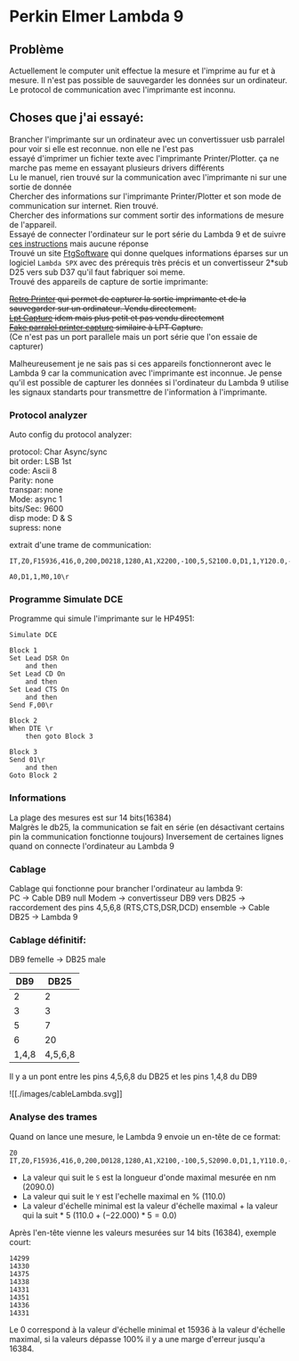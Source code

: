 # Perkin Elmer Lambda 9  
  
## Problème  
Actuellement le computer unit effectue la mesure et l'imprime au fur et à mesure. Il n'est pas possible de sauvegarder les données sur un ordinateur.  
Le protocol de communication avec l'imprimante est inconnu.  
  
## Choses que j'ai essayé:  
  
Brancher l'imprimante sur un ordinateur avec un convertissuer usb parralel pour voir si elle est reconnue. non elle ne l'est pas  
essayé d'imprimer un fichier texte avec l'imprimante Printer/Plotter. ça ne marche pas meme en essayant plusieurs drivers différents  
Lu le manuel, rien trouvé sur la communication avec l'imprimante ni sur une sortie de donnée  
Chercher des informations sur l'imprimante Printer/Plotter et son mode de communication sur internet. Rien trouvé.  
Chercher des informations sur comment sortir des informations de mesure de l'appareil.  
Essayé de connecter l'ordinateur sur le port série du Lambda 9 et de suivre [ces instructions](https://ftgsoftware.com/issues_pe_ir_com.htm) mais aucune réponse  
Trouvé un site [FtgSoftware](https://ftgsoftware.com/issues_lambda19.htm) qui donne quelques informations éparses sur un logiciel `Lambda SPX` avec des prérequis très précis et un convertisseur 2\*sub D25 vers sub D37 qu'il faut fabriquer soi meme.  
Trouvé des appareils de capture de sortie imprimante:  
  
~~[Retro Printer](https://www.retroprinter.com/) qui permet de capturer la sortie imprimante et de la sauvegarder sur un ordinateur. Vendu directement.~~  
~~[Lpt Capture](https://github.com/bkw777/LPT_Capture) idem mais plus petit et pas vendu directement~~  
~~[Fake parralel printer capture](https://tomverbeure.github.io/2023/01/24/Fake-Parallel-Printer-Capture-Tool-HW.html) similaire à LPT Capture.~~  
(Ce n'est pas un port parallele mais un port série que l'on essaie de capturer)  
  
Malheureusement je ne sais pas si ces appareils fonctionneront avec le Lambda 9 car la communication avec l'imprimante est inconnue. Je pense qu'il est possible de capturer les données si l'ordinateur du Lambda 9 utilise les signaux standarts pour transmettre de l'information à l'imprimante.  
  
### Protocol analyzer  
  
Auto config du protocol analyzer:  
  
protocol: Char Async/sync  
bit order: LSB 1st  
code: Ascii 8  
Parity: none  
transpar: none  
Mode: async 1  
bits/Sec: 9600  
disp mode: D & S  
supress: none  
  
extrait d'une trame de communication:  
```  
IT,Z0,F15936,416,0,200,D0218,1280,A1,X2200,-100,5,S2100.0,D1,1,Y120.0,-14.000,4,Z0,D0128,1280,L1\r\r  
```  
```  
A0,D1,1,M0,10\r  
```  
  
### Programme Simulate DCE  
Programme qui simule l'imprimante sur le HP4951:  
  
```  
Simulate DCE  
  
Block 1  
Set Lead DSR On  
	and then  
Set Lead CD On  
	and then  
Set Lead CTS On  
	and then  
Send F,00\r  
  
Block 2  
When DTE \r  
	then goto Block 3  
  
Block 3  
Send 01\r  
	and then  
Goto Block 2  
```  

### Informations  
La plage des mesures est sur 14 bits(16384)  
Malgrès le db25, la communication se fait en série (en désactivant certains pin la communication fonctionne toujours) 
Inversement de certaines lignes quand on connecte l'ordinateur au Lambda 9

### Cablage 
Cablage qui fonctionne pour brancher l'ordinateur au lambda 9:  
PC -> Cable DB9 null Modem -> convertisseur DB9 vers DB25 -> raccordement des pins 4,5,6,8 (RTS,CTS,DSR,DCD) ensemble -> Cable DB25 -> Lambda 9  

### Cablage définitif:
DB9 femelle -> DB25 male

|  DB9  |   DB25  |
|-------|---------|
|   2   |    2    |
|   3   |    3    |
|   5   |    7    |
|   6   |    20   |
| 1,4,8 | 4,5,6,8 |

Il y a un pont entre les pins 4,5,6,8 du DB25 et les pins 1,4,8 du DB9

![[./images/cableLambda.svg]]

### Analyse des trames
Quand on lance une mesure, le Lambda 9 envoie un en-tête de ce format:
```
Z0
IT,Z0,F15936,416,0,200,D0128,1280,A1,X2100,-100,5,S2090.0,D1,1,Y110.0,-22.000,4,Z0,D0128,1280,L1
```

- La valeur qui suit le `S` est la longueur d'onde maximal mesurée en nm (2090.0)
- La valeur qui suit le `Y` est l'echelle maximal en % (110.0)
- La valeur d'échelle minimal est la valeur d'échelle maximal + la valeur qui la suit * 5 ($110.0 + (-22.000) * 5 = 0.0$)

Après l'en-tête vienne les valeurs mesurées sur 14 bits (16384), exemple court:
```
14299
14330
14375
14338
14331
14351
14336
14331
```
Le 0 correspond à la valeur d'échelle minimal et 15936 à la valeur d'échelle maximal, si la valeurs dépasse 100% il y a une marge d'erreur jusqu'a 16384.  
